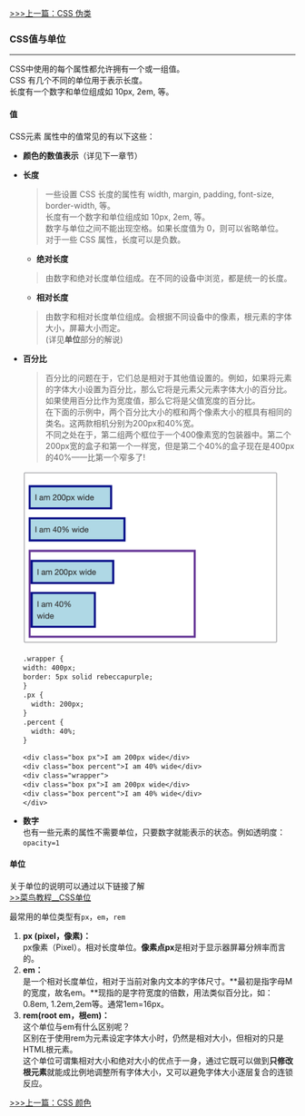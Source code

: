 [>>>上一篇：CSS 伪类](../../lib/CSS/CSS伪类.md)

### CSS值与单位
---
CSS中使用的每个属性都允许拥有一个或一组值。   
CSS 有几个不同的单位用于表示长度。  
长度有一个数字和单位组成如 10px, 2em, 等。  

#### 值
CSS元素 属性中的值常见的有以下这些：
- **颜色的数值表示**（详见下一章节）
- **长度**  
  >一些设置 CSS 长度的属性有 width, margin, padding, font-size, border-width, 等。  
长度有一个数字和单位组成如 10px, 2em, 等。  
数字与单位之间不能出现空格。如果长度值为 0，则可以省略单位。  
对于一些 CSS 属性，长度可以是负数。  

  - **绝对长度**  
  >由数字和绝对长度单位组成。在不同的设备中浏览，都是统一的长度。

  - **相对长度**  
  >由数字和相对长度单位组成。会根据不同设备中的像素，根元素的字体大小，屏幕大小而定。  
  (详见**单位**部分的解说)

- **百分比**  
  >百分比的问题在于，它们总是相对于其他值设置的。例如，如果将元素的字体大小设置为百分比，那么它将是元素父元素字体大小的百分比。如果使用百分比作为宽度值，那么它将是父值宽度的百分比。  
  在下面的示例中，两个百分比大小的框和两个像素大小的框具有相同的类名。这两款相机分别为200px和40%宽。  
  不同之处在于，第二组两个框位于一个400像素宽的包装器中。第二个200px宽的盒子和第一个一样宽，但是第二个40%的盒子现在是400px的40%——比第一个窄多了!  
  <img src="../../img/values01.png" width="450"/>  

  ```
  .wrapper {
  width: 400px;
  border: 5px solid rebeccapurple;
  }
  .px {
    width: 200px;
  }
  .percent {
    width: 40%;
  }
  ```
  ```
  <div class="box px">I am 200px wide</div>
  <div class="box percent">I am 40% wide</div>
  <div class="wrapper">
  <div class="box px">I am 200px wide</div>
  <div class="box percent">I am 40% wide</div>
  </div>
  ```
- **数字**  
  也有一些元素的属性不需要单位，只要数字就能表示的状态。例如透明度：`opacity=1`


#### 单位
关于单位的说明可以通过以下链接了解  
[>>菜鸟教程__CSS单位](https://www.runoob.com/cssref/css-units.html)

最常用的单位类型有`px`，`em`，`rem`  
1. **px (pixel，像素)：**  
  px像素（Pixel）。相对长度单位。**像素点px**是相对于显示器屏幕分辨率而言的。
1. **em：**  
  是一个相对长度单位，相对于当前对象内文本的字体尺寸。**最初是指字母M的宽度，故名em。**现指的是字符宽度的倍数，用法类似百分比，如：0.8em, 1.2em,2em等。通常1em=16px。
1. **rem(root em，根em)：**  
这个单位与em有什么区别呢？  
区别在于使用rem为元素设定字体大小时，仍然是相对大小，但相对的只是HTML根元素。  
这个单位可谓集相对大小和绝对大小的优点于一身，通过它既可以做到**只修改根元素**就能成比例地调整所有字体大小，又可以避免字体大小逐层复合的连锁反应。

[>>>上一篇：CSS 颜色](../../lib/CSS/CSS颜色.md)
